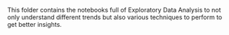 This folder contains the notebooks full of Exploratory Data Analysis to not only understand different trends but also various techniques to perform to get better insights.
